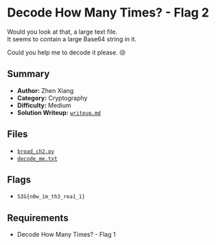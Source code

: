# Decode How Many Times? - Flag 2

Would you look at that, a large text file. \
It seems to contain a large Base64 string in it.

Could you help me to decode it please. 😢

## Summary
- **Author:** Zhen Xiang
- **Category:** Cryptography
- **Difficulty:** Medium
- **Solution Writeup:** [`writeup.md`](./soln/writeup.md)

## Files
- [`broad_ch2.py`](./dist/broad_ch2.py)
- [`decode_me.txt`](./dist/decode_me.txt)

## Flags
- `SIG{n0w_1m_th3_rea1_1}`

## Requirements
- Decode How Many Times? - Flag 1
